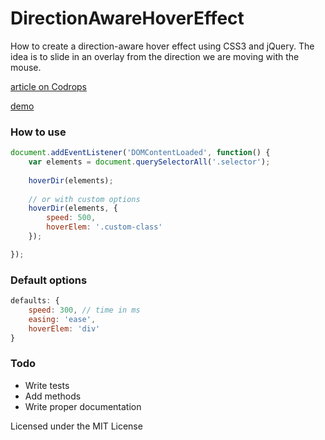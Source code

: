 
# DirectionAwareHoverEffect

How to create a direction-aware hover effect using CSS3 and jQuery. The idea is to slide in an overlay from the direction we are moving with the mouse.

[article on Codrops](http://tympanus.net/codrops/?p=8328)

[demo](http://tympanus.net/TipsTricks/DirectionAwareHoverEffect/)

### How to use

```js
document.addEventListener('DOMContentLoaded', function() {
    var elements = document.querySelectorAll('.selector');
    
    hoverDir(elements);
    
    // or with custom options
    hoverDir(elements, {
        speed: 500,
        hoverElem: '.custom-class'
    });

});
```

### Default options

```js
defaults: {
    speed: 300, // time in ms
    easing: 'ease',
    hoverElem: 'div'
}
```


### Todo
* Write tests
* Add methods
* Write proper documentation

Licensed under the MIT License
